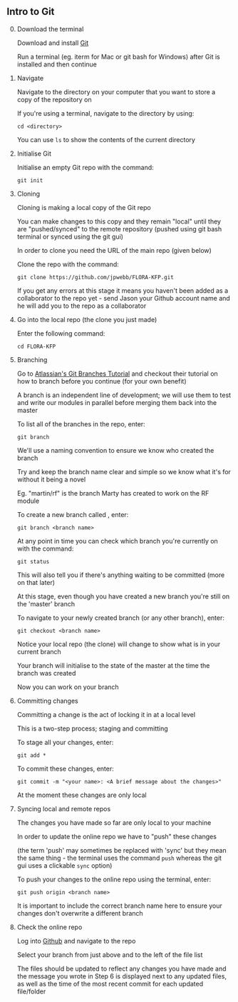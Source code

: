 ## Intro to Git

0. Download the terminal

	Download and install [Git](https://git-scm.com/downloads)

	Run a terminal (eg. iterm for Mac or git bash for Windows) after Git is installed and then continue

1. Navigate

	Navigate to the directory on your computer that you want to store a copy of the repository on

	If you're using a terminal, navigate to the directory by using:

	```
	cd <directory>
	```

	You can use `ls` to show the contents of the current directory

2. Initialise Git

	Initialise an empty Git repo with the command:

	```
	git init
	```

3. Cloning

	Cloning is making a local copy of the Git repo

	You can make changes to this copy and they remain "local" until they are "pushed/synced" to the remote repository (pushed using git bash terminal or synced using the git gui)

	In order to clone you need the URL of the main repo (given below)

	Clone the repo with the command:

	```
	git clone https://github.com/jpwebb/FLORA-KFP.git
	```

	If you get any errors at this stage it means you haven't been added as a collaborator to the repo yet - send Jason your Github account name and he will add you to the repo as a collaborator

4. Go into the local repo (the clone you just made)

	Enter the following command:

	```
	cd FLORA-KFP
	```

5. Branching

	Go to [Atlassian's Git Branches Tutorial](https://www.atlassian.com/git/tutorials/using-branches/) and checkout their tutorial on how to branch before you continue (for your own benefit)

	A branch is an independent line of development; we will use them to test and write our modules in parallel before merging them back into the master

	To list all of the branches in the repo, enter:

	```
	git branch
	```

	We'll use a naming convention to ensure we know who created the branch

	Try and keep the branch name clear and simple so we know what it's for without it being a novel

	Eg. "martin/rf" is the branch Marty has created to work on the RF module

	To create a new branch called <branch name>, enter:	

	```
	git branch <branch name>
	```

	At any point in time you can check which branch you're currently on with the command:

	```
	git status
	```

	This will also tell you if there's anything waiting to be committed (more on that later)

	At this stage, even though you have created a new branch you're still on the 'master' branch

	To navigate to your newly created branch (or any other branch), enter:

	```
	git checkout <branch name>
	```

	Notice your local repo (the clone) will change to show what is in your current branch

	Your branch will initialise to the state of the master at the time the branch was created

	Now you can work on your branch


6. Committing changes

	Committing a change is the act of locking it in at a local level

	This is a two-step process; staging and committing

	To stage all your changes, enter:

	```
	git add *
	```

	To commit these changes, enter:

	```
	git commit -m "<your name>: <A brief message about the changes>"
	```

	At the moment these changes are only local

7. Syncing local and remote repos

	The changes you have made so far are only local to your machine

	In order to update the online repo we have to "push" these changes

	(the term 'push' may sometimes be replaced with 'sync' but they mean the same thing - the terminal uses the command `push` whereas the git gui uses a clickable `sync` option)

	To push your changes to the online repo using the terminal, enter:

	```
	git push origin <branch name>
	```

	It is important to include the correct branch name here to ensure your changes don't overwrite a different branch

8. Check the online repo

	Log into [Github](http://www.github.com) and navigate to the repo

	Select your branch from just above and to the left of the file list

	The files should be updated to reflect any changes you have made and the message you wrote in Step 6 is displayed next to any updated files, as well as the time of the most recent commit for each updated file/folder
